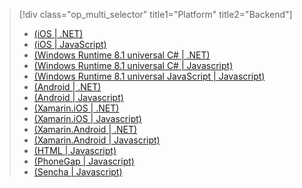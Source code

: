 > [!div class="op_multi_selector" title1="Platform" title2="Backend"]
> * [(iOS | .NET)](../articles/mobile-services/mobile-services-dotnet-backend-ios-get-started.md)
> * [(iOS | JavaScript)](../articles/mobile-services/mobile-services-ios-get-started.md)
> * [(Windows Runtime 8.1 universal C# | .NET)](../articles/mobile-services/mobile-services-dotnet-backend-windows-store-dotnet-get-started.md)
> * [(Windows Runtime 8.1 universal C# | Javascript)](../articles/mobile-services/mobile-services-javascript-backend-windows-store-dotnet-get-started.md)
> * [(Windows Runtime 8.1 universal JavaScript | Javascript)](../articles/mobile-services/mobile-services-javascript-backend-windows-store-javascript-get-started.md)
> * [(Android | .NET)](../articles/mobile-services/mobile-services-dotnet-backend-android-get-started.md)
> * [(Android | Javascript)](../articles/mobile-services/mobile-services-android-get-started.md)
> * [(Xamarin.iOS | .NET)](../articles/mobile-services/mobile-services-dotnet-backend-xamarin-ios-get-started.md)
> * [(Xamarin.iOS | Javascript)](../articles/mobile-services/partner-xamarin-mobile-services-ios-get-started.md)
> * [(Xamarin.Android | .NET)](../articles/mobile-services/mobile-services-dotnet-backend-xamarin-android-get-started.md)
> * [(Xamarin.Android | Javascript)](../articles/mobile-services/partner-xamarin-mobile-services-android-get-started.md)
> * [(HTML | Javascript)](../articles/mobile-services/mobile-services-html-get-started.md)
> * [(PhoneGap | Javascript)](../articles/mobile-services/mobile-services-javascript-backend-phonegap-get-started.md)
> * [(Sencha | Javascript)](../articles/mobile-services/partner-sencha-mobile-services-get-started.md)
> 
> 

